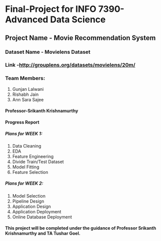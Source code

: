 # Final-Project for INFO 7390-Advanced Data Science

## Project Name - Movie Recommendation System

### Dataset Name - Movielens Dataset
### Link -http://grouplens.org/datasets/movielens/20m/
                          
### Team Members:

1. Gunjan Lalwani
2. Rishabh Jain
3. Ann Sara Sajee

#### Professor-Srikanth Krishnamurthy

#### Progress Report

##### Plans for WEEK 1:

1. Data Cleaning
2. EDA
3. Feature Engineering
4. Divide Train/Test Dataset
5. Model Fitting
6. Feature Selection

##### Plans for WEEK 2:

1. Model Selection
2. Pipeline Design
3. Application Design
4. Application Deployment
5. Online Database Deployment


#### This project will be completed under the guidance of Professor Srikanth Krishnamurthy and TA Tushar Goel.
